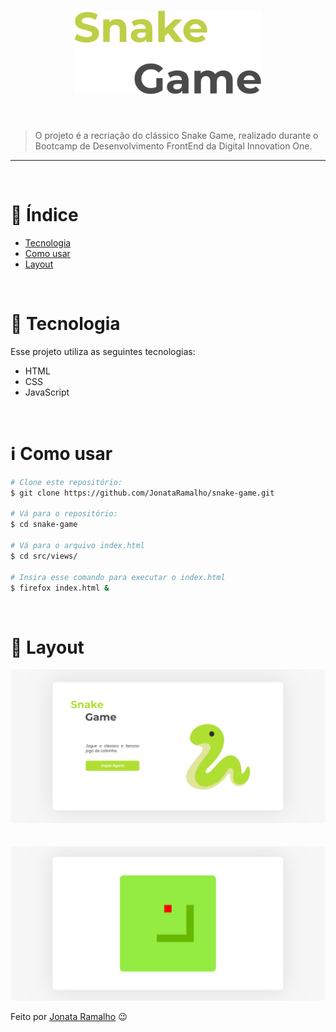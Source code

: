 <h1 align="center">
    <img src=".github/snakeGame.svg" width="300px"/>
</h1>

<br/>

> O projeto é a recriação do clássico Snake Game, realizado durante o Bootcamp de Desenvolvimento FrontEnd da Digital Innovation One.

---

<br/>

# :pushpin: Índice

- [Tecnologia](#rocket-tecnologia)
- [Como usar](#information_source-como-usar)
- [Layout](#iphone-layout)

<br/>

# :rocket: Tecnologia

Esse projeto utiliza as seguintes tecnologias:

- HTML
- CSS
- JavaScript

<br/>

# :information_source: Como usar

```bash
# Clone este repositório:
$ git clone https://github.com/JonataRamalho/snake-game.git

# Vá para o repositório:
$ cd snake-game

# Vá para o arquivo index.html
$ cd src/views/

# Insira esse comando para executar o index.html
$ firefox index.html &
```

<br/>

# :iphone: Layout
<p align="center">
    <img alt="Tela index" src=".github/telaIndex.png" />&nbsp;&nbsp;&nbsp;
    <br/>
    <br/>
    <img alt="Tela game" src=".github/telaGame.png" />
</p>

Feito por [Jonata Ramalho](https://github.com/JonataRamalho) :wink: